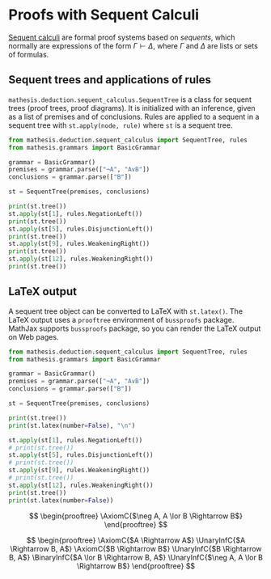 # Proofs with Sequent Calculi

<a href="https://en.wikipedia.org/wiki/Sequent_calculus" target="_blank">Sequent calculi</a> are formal proof systems based on *sequents*, which normally are expressions of the form $\Gamma \vdash \Delta$, where $\Gamma$ and $\Delta$ are lists or sets of formulas.

## Sequent trees and applications of rules

`mathesis.deduction.sequent_calculus.SequentTree` is a class for sequent trees (proof trees, proof diagrams).
It is initialized with an inference, given as a list of premises and of conclusions.
Rules are applied to a sequent in a sequent tree with `st.apply(node, rule)` where `st` is a sequent tree.

```python exec="1" result="text" source="above"
from mathesis.deduction.sequent_calculus import SequentTree, rules
from mathesis.grammars import BasicGrammar

grammar = BasicGrammar()
premises = grammar.parse(["¬A", "A∨B"])
conclusions = grammar.parse(["B"])

st = SequentTree(premises, conclusions)

print(st.tree())
st.apply(st[1], rules.NegationLeft())
print(st.tree())
st.apply(st[5], rules.DisjunctionLeft())
print(st.tree())
st.apply(st[9], rules.WeakeningRight())
print(st.tree())
st.apply(st[12], rules.WeakeningRight())
print(st.tree())
```

## LaTeX output

A sequent tree object can be converted to LaTeX with `st.latex()`.
The LaTeX output uses a `prooftree` environment of `bussproofs` package.
MathJax supports `bussproofs` package, so you can render the LaTeX output on Web pages.

```python exec="1" result="text" source="above"
from mathesis.deduction.sequent_calculus import SequentTree, rules
from mathesis.grammars import BasicGrammar

grammar = BasicGrammar()
premises = grammar.parse(["¬A", "A∨B"])
conclusions = grammar.parse(["B"])

st = SequentTree(premises, conclusions)

print(st.tree())
print(st.latex(number=False), "\n")

st.apply(st[1], rules.NegationLeft())
# print(st.tree())
st.apply(st[5], rules.DisjunctionLeft())
# print(st.tree())
st.apply(st[9], rules.WeakeningRight())
# print(st.tree())
st.apply(st[12], rules.WeakeningRight())
print(st.tree())
print(st.latex(number=False))
```

$$
\begin{prooftree}
\AxiomC{$\neg A, A \lor B \Rightarrow B$}
\end{prooftree}
$$

$$
\begin{prooftree}
\AxiomC{$A \Rightarrow A$}
\UnaryInfC{$A \Rightarrow B, A$}
\AxiomC{$B \Rightarrow B$}
\UnaryInfC{$B \Rightarrow B, A$}
\BinaryInfC{$A \lor B \Rightarrow B, A$}
\UnaryInfC{$\neg A, A \lor B \Rightarrow B$}
\end{prooftree}
$$